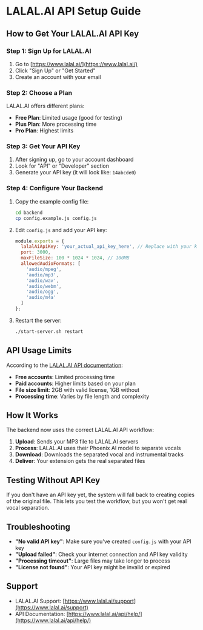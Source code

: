 # LALAL.AI API Setup Guide

## How to Get Your LALAL.AI API Key

### Step 1: Sign Up for LALAL.AI
1. Go to [https://www.lalal.ai/](https://www.lalal.ai/)
2. Click "Sign Up" or "Get Started"
3. Create an account with your email

### Step 2: Choose a Plan
LALAL.AI offers different plans:
- **Free Plan**: Limited usage (good for testing)
- **Plus Plan**: More processing time
- **Pro Plan**: Highest limits

### Step 3: Get Your API Key
1. After signing up, go to your account dashboard
2. Look for "API" or "Developer" section
3. Generate your API key (it will look like: `14abcde0`)

### Step 4: Configure Your Backend
1. Copy the example config file:
   ```bash
   cd backend
   cp config.example.js config.js
   ```

2. Edit `config.js` and add your API key:
   ```javascript
   module.exports = {
     lalalAiApiKey: 'your_actual_api_key_here', // Replace with your key
     port: 3000,
     maxFileSize: 100 * 1024 * 1024, // 100MB
     allowedAudioFormats: [
       'audio/mpeg',
       'audio/mp3', 
       'audio/wav',
       'audio/webm',
       'audio/ogg',
       'audio/m4a'
     ]
   };
   ```

3. Restart the server:
   ```bash
   ./start-server.sh restart
   ```

## API Usage Limits

According to the [LALAL.AI API documentation](https://www.lalal.ai/api/help/):

- **Free accounts**: Limited processing time
- **Paid accounts**: Higher limits based on your plan
- **File size limit**: 2GB with valid license, 1GB without
- **Processing time**: Varies by file length and complexity

## How It Works

The backend now uses the correct LALAL.AI API workflow:

1. **Upload**: Sends your MP3 file to LALAL.AI servers
2. **Process**: LALAL.AI uses their Phoenix AI model to separate vocals
3. **Download**: Downloads the separated vocal and instrumental tracks
4. **Deliver**: Your extension gets the real separated files

## Testing Without API Key

If you don't have an API key yet, the system will fall back to creating copies of the original file. This lets you test the workflow, but you won't get real vocal separation.

## Troubleshooting

- **"No valid API key"**: Make sure you've created `config.js` with your API key
- **"Upload failed"**: Check your internet connection and API key validity
- **"Processing timeout"**: Large files may take longer to process
- **"License not found"**: Your API key might be invalid or expired

## Support

- LALAL.AI Support: [https://www.lalal.ai/support](https://www.lalal.ai/support)
- API Documentation: [https://www.lalal.ai/api/help/](https://www.lalal.ai/api/help/)
